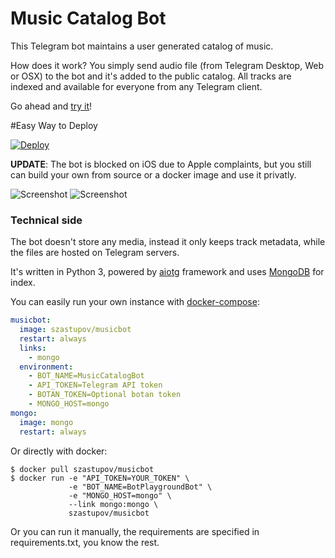 Music Catalog Bot
=================

This Telegram bot maintains a user generated catalog of music.

How does it work? You simply send audio file (from Telegram Desktop, Web or OSX) to the bot and it's added to the public catalog. All tracks are indexed and available for everyone from any Telegram client.

Go ahead and [try it](https://telegram.me/MusicCatalogBot)!

#Easy Way to Deploy

[![Deploy](https://www.herokucdn.com/deploy/button.svg)](https://heroku.com/deploy?template=https://github.com/SHER321/MUSICBOT)

**UPDATE**: The bot is blocked on iOS due to Apple complaints, but you still can build your own from source or a docker image and use it privatly.


![Screenshot](http://i.imgur.com/vRNxnDS.png)
![Screenshot](http://i.imgur.com/qmvht6v.png)

### Technical side

The bot doesn't store any media, instead it only keeps track metadata, while the files are hosted on Telegram servers.

It's written in Python 3, powered by [aiotg](https://github.com/szastupov/aiotg) framework and uses [MongoDB](https://www.mongodb.com) for index.

You can easily run your own instance with [docker-compose](1):
```yml
musicbot:
  image: szastupov/musicbot
  restart: always
  links:
    - mongo
  environment:
    - BOT_NAME=MusicCatalogBot
    - API_TOKEN=Telegram API token
    - BOTAN_TOKEN=Optional botan token
    - MONGO_HOST=mongo
mongo:
  image: mongo
  restart: always
```

Or directly with docker:
```
$ docker pull szastupov/musicbot
$ docker run -e "API_TOKEN=YOUR_TOKEN" \
             -e "BOT_NAME=BotPlaygroundBot" \
             -e "MONGO_HOST=mongo" \
             --link mongo:mongo \
             szastupov/musicbot
```

Or you can run it manually, the requirements are specified in requirements.txt, you know the rest.

[1]: https://docs.docker.com/compose/
